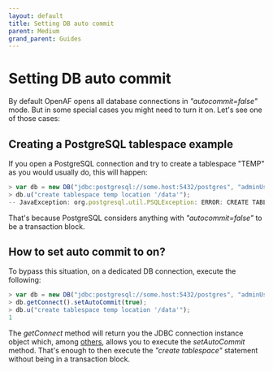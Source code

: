 ```yaml
---
layout: default
title: Setting DB auto commit
parent: Medium
grand_parent: Guides
---
```


# Setting DB auto commit

By default OpenAF opens all database connections in *"autocommit=false"* mode. But in some special cases you might need to turn it on. Let's see one of those cases:

## Creating a PostgreSQL tablespace example

If you open a PostgreSQL connection and try to create a tablespace "TEMP" as you would usually do, this will happen:

````javascript
> var db = new DB("jdbc:postgresql://some.host:5432/postgres", "adminUser", "adminPass");
> db.u("create tablespace temp location '/data'");
-- JavaException: org.postgresql.util.PSQLException: ERROR: CREATE TABLESPACE cannot run inside a transaction block
````

That's because PostgreSQL considers anything with *"autocommit=false"* to be a transaction block. 

## How to set auto commit to on?

To bypass this situation, on a dedicated DB connection, execute the following:

````javascript
> var db = new DB("jdbc:postgresql://some.host:5432/postgres", "adminUser", "adminPass");
> db.getConnect().setAutoCommit(true);
> db.u("create tablespace temp location '/data'");
1
````

The *getConnect* method will return you the JDBC connection instance object which, among [others](https://docs.oracle.com/javase/7/docs/api/java/sql/Connection.html), allows you to execute the *setAutoCommit* method. That's enough to then execute the *"create tablespace"* statement without being in a transaction block.